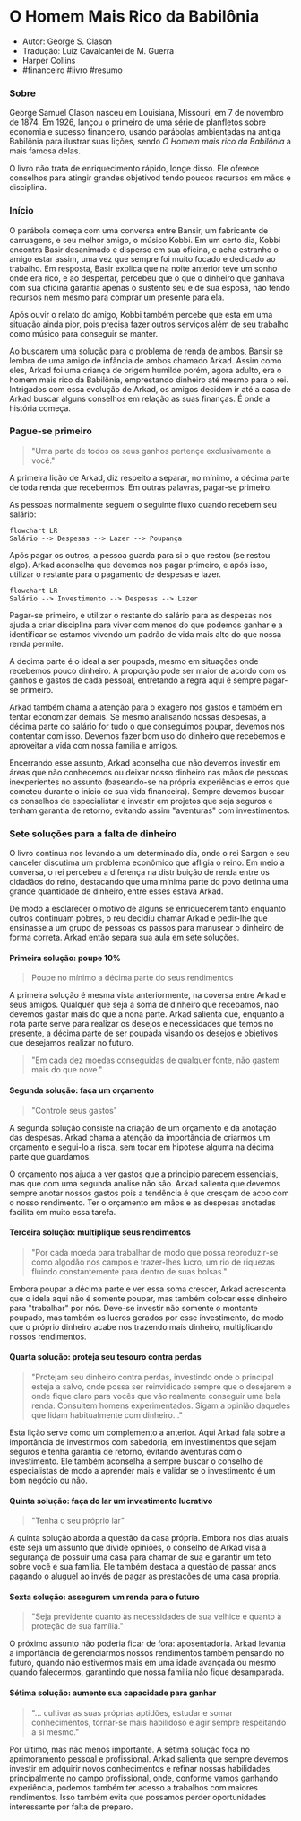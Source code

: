 # O Homem Mais Rico da Babilônia

* Autor: George S. Clason
* Tradução: Luiz Cavalcantei de M. Guerra
* Harper Collins
* \#financeiro #livro #resumo

### Sobre

George Samuel Clason nasceu em Louisiana, Missouri, em 7 de novembro de 1874. Em 1926, lançou o primeiro de uma série de planfletos sobre economia e sucesso financeiro, usando parábolas ambientadas na antiga Babilônia para ilustrar suas lições, sendo _O Homem mais rico da Babilônia_ a mais famosa delas.

O livro não trata de enriquecimento rápido, longe disso. Ele oferece conselhos para atingir grandes objetivod tendo poucos recursos em mãos e disciplina.

### Início

O parábola começa com uma conversa entre Bansir, um fabricante de carruagens, e seu melhor amigo, o músico Kobbi. Em um certo dia, Kobbi encontra Basir desanimado e disperso em sua oficina, e acha estranho o amigo estar assim, uma vez que sempre foi muito focado e dedicado ao trabalho. Em resposta, Basir explica que na noite anterior teve um sonho onde era rico, e ao despertar, percebeu que o que o dinheiro que ganhava com sua oficina garantia apenas o sustento seu e de sua esposa, não tendo recursos nem mesmo para comprar um presente para ela.

Após ouvir o relato do amigo, Kobbi também percebe que esta em uma situação ainda pior, pois precisa fazer outros serviços além de seu trabalho como músico para conseguir se manter.

Ao buscarem uma solução para o problema de renda de ambos, Bansir se lembra de uma amigo de infância de ambos chamado Arkad. Assim como eles, Arkad foi uma criança de origem humilde porém, agora adulto, era o homem mais rico da Babilônia, emprestando dinheiro até mesmo para o rei. Intrigados com essa evolução de Arkad, os amigos decidem ir até a casa de Arkad buscar alguns conselhos em relação as suas finanças. É onde a história começa.

### Pague-se primeiro

> "Uma parte de todos os seus ganhos pertençe exclusivamente a você."

A primeira lição de Arkad, diz respeito a separar, no mínimo, a décima parte de toda renda que recebermos. Em outras palavras, pagar-se primeiro.

As pessoas normalmente seguem o seguinte fluxo quando recebem seu salário:

```mermaid
flowchart LR
Salário --> Despesas --> Lazer --> Poupança
```

Após pagar os outros, a pessoa guarda para si o que restou (se restou algo). Arkad aconselha que devemos nos pagar primeiro, e após isso, utilizar o restante para o pagamento de despesas e lazer.

```mermaid
flowchart LR
Salário --> Investimento --> Despesas --> Lazer
```

Pagar-se primeiro, e utilizar o restante do salário para as despesas nos ajuda a criar disciplina para viver com menos do que podemos ganhar e a identificar se estamos vivendo um padrão de vida mais alto do que nossa renda permite.

A decima parte é o ideal a ser poupada, mesmo em situações onde recebemos pouco dinheiro. A proporção pode ser maior de acordo com os ganhos e gastos de cada pessoal, entretando a regra aqui é sempre pagar-se primeiro.

Arkad também chama a atenção para o exagero nos gastos e também em tentar economizar demais. Se mesmo analisando nossas despesas, a décima parte do salário for tudo o que conseguimos poupar, devemos nos contentar com isso. Devemos fazer bom uso do dinheiro que recebemos e aproveitar a vida com nossa familia e amigos.

Encerrando esse assunto, Arkad aconselha que não devemos investir em áreas que não conhecemos ou deixar nosso dinheiro nas mãos de pessoas inexperientes no assunto (baseando-se na própria experiências e erros que cometeu durante o inicio de sua vida financeira). Sempre devemos buscar os conselhos de especialistar e investir em projetos que seja seguros e tenham garantia de retorno, evitando assim "aventuras" com investimentos.

### Sete soluções para a falta de dinheiro

O livro continua nos levando a um determinado dia, onde o rei Sargon e seu canceler discutima um problema econômico que afligia o reino. Em meio a conversa, o rei percebeu a diferença na distribuição de renda entre os cidadãos do reino, destacando que uma mínima parte do povo detinha uma grande quantidade de dinheiro, entre esses estava Arkad.

De modo a esclarecer o motivo de alguns se enriquecerem tanto enquanto outros continuam pobres, o reu decidiu chamar Arkad e pedir-lhe que ensinasse a um grupo de pessoas os passos para manusear o dinheiro de forma correta. Arkad então separa sua aula em sete soluções.

#### Primeira solução: poupe 10%

> Poupe no mínimo a décima parte do seus rendimentos

A primeira solução é mesma vista anteriormente, na coversa entre Arkad e seus amigos. Qualquer que seja a soma de dinheiro que recebamos, não devemos gastar mais do que a nona parte. Arkad salienta que, enquanto a nota parte serve para realizar os desejos e necessidades que temos no presente, a décima parte de ser poupada visando os desejos e objetivos que desejamos realizar no futuro.

> "Em cada dez moedas conseguidas de qualquer fonte, não gastem mais do que nove."

#### Segunda solução: faça um orçamento

> "Controle seus gastos"

A segunda solução consiste na criação de um orçamento e da anotação das despesas. Arkad chama a atenção da importância de criarmos um orçamento e segui-lo a risca, sem tocar em hipotese alguma na décima parte que guardamos.

O orçamento nos ajuda a ver gastos que a principio parecem essenciais, mas que com uma segunda analise não são. Arkad salienta que devemos sempre anotar nossos gastos pois a tendência é que cresçam de acoo com o nosso rendimento. Ter o orçamento em mãos e as despesas anotadas facilita em muito essa tarefa.

#### Terceira solução: multiplique seus rendimentos

> "Por cada moeda para trabalhar de modo que possa reproduzir-se como algodão nos campos e trazer-lhes lucro, um rio de riquezas fluindo constantemente para dentro de suas bolsas."

Embora poupar a décima parte e ver essa soma crescer, Arkad acrescenta que o idela aqui não é somente poupar, mas também colocar esse dinheiro para "trabalhar" por nós. Deve-se investir não somente o montante poupado, mas também os lucros gerados por esse investimento, de modo que o próprio dinheiro acabe nos trazendo mais dinheiro, multiplicando nossos rendimentos.

#### Quarta solução: proteja seu tesouro contra perdas

> "Protejam seu dinheiro contra perdas, investindo onde o principal esteja a salvo, onde possa ser reinvidicado sempre que o desejarem e onde fique claro para vocês que vão realmente conseguir uma bela renda. Consultem homens experimentados. Sigam a opinião daqueles que lidam habitualmente com dinheiro..."

Esta lição serve como um complemento a anterior. Aqui Arkad fala sobre a importância de investirmos com sabedoria, em investimentos que sejam seguros e tenha garantia de retorno, evitando aventuras com o investimento. Ele também aconselha a sempre buscar o conselho de especialistas de modo a aprender mais e validar se o investimento é um bom negócio ou não.

#### Quinta solução: faça do lar um investimento lucrativo

> "Tenha o seu próprio lar"

A quinta solução aborda a questão da casa própria. Embora nos dias atuais este seja um assunto que divide opiniões, o conselho de Arkad visa a segurança de possuir uma casa para chamar de sua e garantir um teto sobre você e sua familia. Ele também destaca a questão de passar anos pagando o aluguel ao invés de pagar as prestações de uma casa própria.

#### Sexta solução: assegurem um renda para o futuro

> "Seja previdente quanto às necessidades de sua velhice e quanto à proteção de sua família."

O próximo assunto não poderia ficar de fora: aposentadoria. Arkad levanta a importância de gerenciarmos nossos rendimentos também pensando no futuro, quando não estivermos mais em uma idade avançada ou mesmo quando falecermos, garantindo que nossa familia não fique desamparada.

#### Sétima solução: aumente sua capacidade para ganhar

> "... cultivar as suas próprias aptidões, estudar e somar conhecimentos, tornar-se mais habilidoso e agir sempre respeitando a si mesmo."

Por último, mas não menos importante. A sétima solução foca no aprimoramento pessoal e profissional. Arkad salienta que sempre devemos investir em adquirir novos conhecimentos e refinar nossas habilidades, principalmente no campo profissional, onde, conforme vamos ganhando experiência, podemos também ter acesso a trabalhos com maiores rendimentos. Isso também evita que possamos perder oportunidades interessante por falta de preparo.
